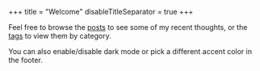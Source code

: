 +++
title = "Welcome"
disableTitleSeparator = true
+++

Feel free to browse the [posts](/blog/posts) to see some of my recent thoughts, or the [tags](/blog/tags) to view them by category.

You can also enable/disable dark mode or pick a different accent color in the footer.

